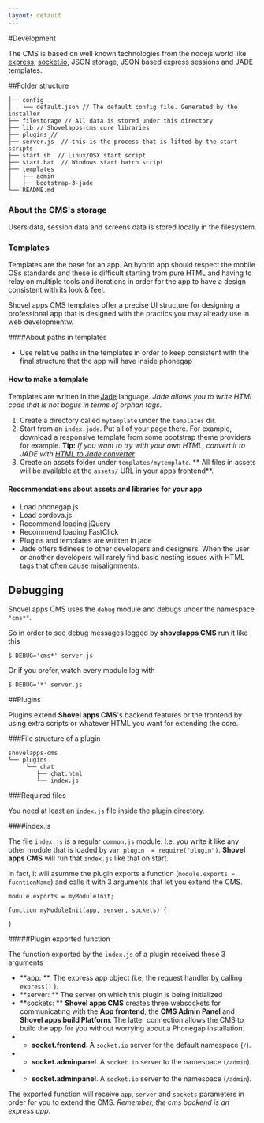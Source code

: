 ```yaml
---
layout: default
---
```


#Development

The CMS is based on well known technologies from the nodejs world like
[express](http://expressjs.com), [socket.io](http://socket.io), JSON storage,
JSON based express sessions and JADE templates.


##Folder structure


  ```
  ├── config
  │   └── default.json // The default config file. Generated by the installer
  ├── filestorage // All data is stored under this directory
  ├── lib // Shovelapps-cms core libraries
  ├── plugins // 
  ├── server.js  // this is the process that is lifted by the start scripts
  ├── start.sh  // Linux/OSX start script
  ├── start.bat  // Windows start batch script
  ├── templates
  │   ├── admin
  │   ├── bootstrap-3-jade
  └── README.md
  ```

### About the CMS's storage

Users data, session data and screens data is stored locally in the filesystem.

### Templates

Templates are the base for an app. An hybrid app should respect the mobile OSs
standards and these is difficult starting from pure HTML and having to relay
on multiple tools and iterations in order for the app to have a design consistent
with its look & feel.

Shovel apps CMS templates offer a precise UI structure for designing a professional
app that is designed with the practics you may already use in web developmentw.

####About paths in templates

* Use relative paths in the templates in order to keep consistent with 
the final structure that the app will have inside phonegap


#### How to make a template

Templates are written in the [Jade](http://jade-lang.com/) language. 
*Jade allows you to write HTML code that is not bogus in terms of orphan tags.*

1. Create a directory  called `mytemplate` under the `templates` dir.
1. Start from an `index.jade`. Put all of your page there. For example,
download a responsive template from some bootstrap  theme providers for example. **Tip:** *If you want to try with your own HTML, convert it to JADE with [HTML to Jade converter](http://html2jade.aaron-powell.com/)*.
1. Create an assets folder under `templates/mytemplate`. ** All files in assets will be available at the `assets/` URL in your apps frontend**.

#### Recommendations about assets and libraries for your app

* Load phonegap.js
* Load cordova.js
* Recommend loading jQuery
* Recommend loading FastClick
* Plugins and templates are written in jade
* Jade offers tidinees to other developers and designers. When the user or 
  another developers will 
  rarely find basic nesting issues with HTML tags that often cause misalignments.


## Debugging

Shovel apps CMS uses the `debug` module and debugs under the namespace `"cms*"`.

So in order to see debug messages logged by **shovelapps CMS** run it like this

```
$ DEBUG='cms*' server.js
```
Or if you prefer, watch every module log with
```
$ DEBUG='*' server.js 
```

##Plugins

Plugins extend **Shovel apps CMS**'s backend features or the frontend by using extra
scripts or whatever HTML you want for extending the core.

###File structure of a plugin

```
shovelapps-cms
└── plugins
     └── chat
        ├── chat.html
        └── index.js
```
###Required files

You need at least an `index.js` file inside the plugin directory.


####index.js

The file `index.js` is a regular `common.js` module. I.e. you write it
like any other module that is loaded by `var plugin  = require("plugin")`.
**Shovel apps CMS** will run that `index.js` like that on start. 

In fact, it will asumme the plugin exports a function (`module.exports = fucntionName`)
and calls it with 3 arguments that let you extend the CMS.

```
module.exports = myModuleInit;

function myModuleInit(app, server, sockets) {
  
}
```

#####Plugin exported function

The function exported by the `index.js` of a plugin received these 3 arguments

* **app: **. The express app object (i.e, the request handler by calling `express()` ). 
* **server: ** The server on which this plugin is being initialized
* **sockets: ** **Shovel apps CMS** creates three websockets for communicating 
with the **App frontend**, the **CMS Admin Panel** and **Shovel apps build Platform**.
The latter connection allows the CMS to build the app for you without worrying
about a Phonegap installation. 
*  * **socket.frontend**. A `socket.io` server for the default namespace (`/`).
*  * **socket.adminpanel**. A `socket.io` server to the  namespace (`/admin`).
*  * **socket.adminpanel**. A `socket.io` server to the  namespace (`/admin`).

The exported function will receive `app`, `server` and `sockets` parameters
in order for you to extend the CMS. *Remember, the cms backend is an express app*.
